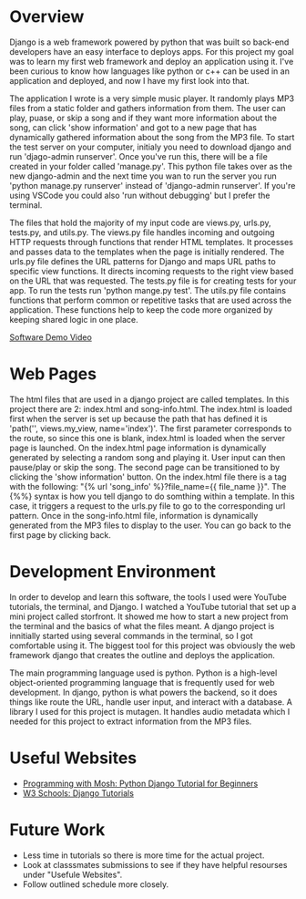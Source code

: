 # Overview
Django is a web framework powered by python that was built so back-end developers have an easy interface to deploys apps. For this project my goal was to learn my first web framework and deploy an application using it. I've been curious to know how languages like python or c++ can be used in an application and deployed, and now I have my first look into that. 

The application I wrote is a very simple music player. It randomly plays MP3 files from a static folder and gathers information from them. The user can play, puase, or skip a song and if they want more information about the song, can click 'show information' and got to a new page that has dynamically gathered information about the song from the MP3 file. To start the test server on your computer, initialy you need to download django and run 'djago-admin runserver'. Once you've run this, there will be a file created in your folder called 'manage.py'. This python file takes over as the new django-admin and the next time you wan to run the server you run 'python manage.py runserver' instead of 'django-admin runserver'. If you're using VSCode you could also 'run without debugging' but I prefer the terminal. 

The files that hold the majority of my input code are views.py, urls.py, tests.py, and utils.py.
The views.py file handles incoming and outgoing HTTP requests through functions that render HTML templates. It processes and passes data to the templates when the page is initially rendered. The urls.py file defines the URL patterns for Django and maps URL paths to specific view functions. It directs incoming requests to the right view based on the URL that was requested. The tests.py file is for creating tests for your app. To run the tests run 'python mange.py test'. The utils.py file contains functions that perform common or repetitive tasks that are used across the application. These functions help to keep the code more organized by keeping shared logic in one place.

[Software Demo Video](http://youtube.link.goes.here)

# Web Pages

The html files that are used in a django project are called templates. In this project there are 2: index.html and song-info.html. The index.html is loaded first when the server is set up because the path that has defined it is 'path('', views.my_view, name='index')'. The first parameter corresponds to the route, so since this one is blank, index.html is loaded when the server page is launched. On the index.html page information is dynamically generated by selecting a random song and playing it. User input can then pause/play or skip the song. The second page can be transitioned to by clicking the 'show information' button. On the index.html file there is a tag with the following: "{% url 'song_info' %}?file_name={{ file_name }}". The {%%} syntax is how you tell django to do somthing within a template. In this case, it triggers a request to the urls.py file to go to the corresponding url pattern. Once in the song-info.html file, information is dynamically generated from the MP3 files to display to the user. You can go back to the first page by clicking back. 

# Development Environment

In order to develop and learn this software, the tools I used were YouTube tutorials, the terminal, and Django. I watched a YouTube tutorial that set up a mini project called storfront. It showed me how to start a new project from the terminal and the basics of what the files meant. A django project is innitially started using several commands in the terminal, so I got comfortable using it. The biggest tool for this project was obviously the web framework django that creates the outline and deploys the application.

The main programming language used is python. Python is a high-level object-oriented programming language that is frequently used for web development. In django, python is what powers the backend, so it does things like route the URL, handle user input, and interact with a database. A library I used for this project is mutagen. It handles audio metadata which I needed for this project to extract information from the MP3 files. 

# Useful Websites

* [Programming with Mosh: Python Django Tutorial for Beginners](https://www.youtube.com/watch?v=rHux0gMZ3Eg)
* [W3 Schools: Django Tutorials](https://www.w3schools.com/django/)

# Future Work

* Less time in tutorials so there is more time for the actual project.
* Look at classsmates submissions to see if they have helpful resourses under "Usefule Websites".
* Follow outlined schedule more closely. 